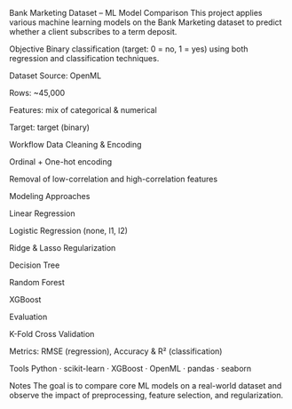 Bank Marketing Dataset – ML Model Comparison
This project applies various machine learning models on the Bank Marketing dataset to predict whether a client subscribes to a term deposit.

Objective
Binary classification (target: 0 = no, 1 = yes) using both regression and classification techniques.

Dataset
Source: OpenML

Rows: ~45,000

Features: mix of categorical & numerical

Target: target (binary)

Workflow
Data Cleaning & Encoding

Ordinal + One-hot encoding

Removal of low-correlation and high-correlation features

Modeling Approaches

Linear Regression

Logistic Regression (none, l1, l2)

Ridge & Lasso Regularization

Decision Tree

Random Forest

XGBoost

Evaluation

K-Fold Cross Validation

Metrics: RMSE (regression), Accuracy & R² (classification)

Tools
Python · scikit-learn · XGBoost · OpenML · pandas · seaborn

Notes
The goal is to compare core ML models on a real-world dataset and observe the impact of preprocessing, feature selection, and regularization.
